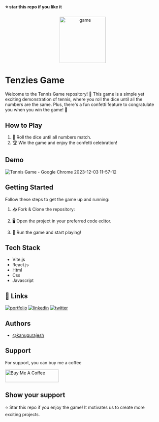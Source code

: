 #### ⭐ star this repo if you like it

<div align="center">
  <img src="https://github.com/kanugurajesh/Tennis-Game/assets/120458029/a465193c-847d-4c3e-a9ab-9f34b7e1e53d" alt="game" width=150 height=150>
</div>

# Tenzies Game

Welcome to the Tennis Game repository! 🚀 This game is a simple yet exciting demonstration of tennis, where you roll the dice until all the numbers are the same. Plus, there's a fun confetti feature to congratulate you when you win the game! 🎉

## How to Play

1. 🎲 Roll the dice until all numbers match.
2. 🏆 Win the game and enjoy the confetti celebration!

## Demo

![Tennis Game - Google Chrome 2023-12-03 11-57-12](https://github.com/kanugurajesh/Tennis-Game/assets/120458029/b37b58e3-8e69-4a53-b0c9-d030ca940dbf)

## Getting Started

Follow these steps to get the game up and running:

1. 📥 Fork & Clone the repository:

2. 🖥️ Open the project in your preferred code editor.

3. 🚀 Run the game and start playing!

## Tech Stack

- Vite.js
- React.js
- Html
- Css
- Javascript

## 🔗 Links
[![portfolio](https://img.shields.io/badge/my_portfolio-000?style=for-the-badge&logo=ko-fi&logoColor=white)](https://rajeshportfolio.me/)
[![linkedin](https://img.shields.io/badge/linkedin-0A66C2?style=for-the-badge&logo=linkedin&logoColor=white)](https://www.linkedin.com/in/rajesh-kanugu-aba8a3254/)
[![twitter](https://img.shields.io/badge/twitter-1DA1F2?style=for-the-badge&logo=twitter&logoColor=white)](https://twitter.com/exploringengin1)

## Authors

- [@kanugurajesh](https://github.com/kanugurajesh)

## Support

For support, you can buy me a coffee

<a href="https://www.buymeacoffee.com/kanugurajen" target="_blank"><img src="https://cdn.buymeacoffee.com/buttons/default-orange.png" alt="Buy Me A Coffee" height="41" width="174"></a>

## Show your support
⭐ Star this repo if you enjoy the game! It motivates us to create more exciting projects.

